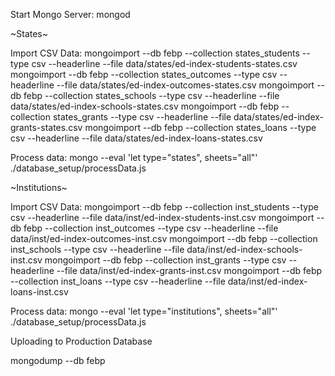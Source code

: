 Start Mongo Server: mongod

~States~

Import CSV Data:
mongoimport --db febp --collection states_students --type csv --headerline --file data/states/ed-index-students-states.csv
mongoimport --db febp --collection states_outcomes --type csv --headerline --file data/states/ed-index-outcomes-states.csv
mongoimport --db febp --collection states_schools --type csv --headerline --file data/states/ed-index-schools-states.csv
mongoimport --db febp --collection states_grants --type csv --headerline --file data/states/ed-index-grants-states.csv
mongoimport --db febp --collection states_loans --type csv --headerline --file data/states/ed-index-loans-states.csv

Process data:
mongo --eval 'let type="states", sheets="all"' ./database_setup/processData.js 



~Institutions~

Import CSV Data:
mongoimport --db febp --collection inst_students --type csv --headerline --file data/inst/ed-index-students-inst.csv
mongoimport --db febp --collection inst_outcomes --type csv --headerline --file data/inst/ed-index-outcomes-inst.csv
mongoimport --db febp --collection inst_schools --type csv --headerline --file data/inst/ed-index-schools-inst.csv
mongoimport --db febp --collection inst_grants --type csv --headerline --file data/inst/ed-index-grants-inst.csv
mongoimport --db febp --collection inst_loans --type csv --headerline --file data/inst/ed-index-loans-inst.csv

Process data:
mongo --eval 'let type="institutions", sheets="all"' ./database_setup/processData.js 



Uploading to Production Database

mongodump --db febp

